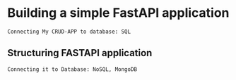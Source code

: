# Building a simple FastAPI application

    Connecting My CRUD-APP to database: SQL

## Structuring FASTAPI application

    Connecting it to Database: NoSQL, MongoDB
